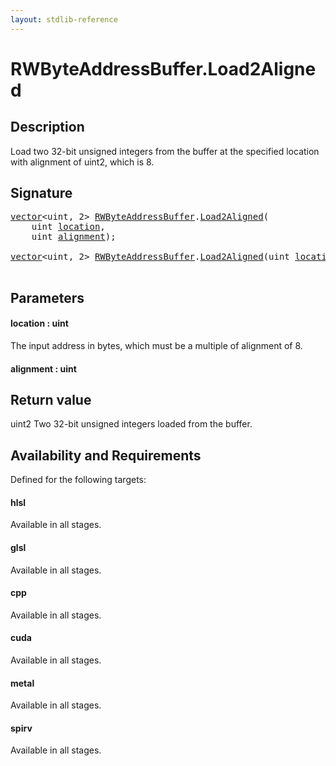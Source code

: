 ```yaml
---
layout: stdlib-reference
---
```


# RWByteAddressBuffer\.Load2Aligned

## Description

Load two 32-bit unsigned integers from the buffer at the specified location with alignment
of <span class='code'>uint2</span>, which is 8.



## Signature 

<pre>
<a href="../vector/index.html" class="code_type">vector</a>&lt;<span class="code_keyword">uint</span>, 2&gt; <a href="index.html" class="code_type">RWByteAddressBuffer</a>.<a href="load2aligned-05.html">Load2Aligned</a>(
    <span class="code_keyword">uint</span> <a href="load2aligned-05.html#decl-location" class="code_param">location</a>,
    <span class="code_keyword">uint</span> <a href="load2aligned-05.html#decl-alignment" class="code_param">alignment</a>);

<a href="../vector/index.html" class="code_type">vector</a>&lt;<span class="code_keyword">uint</span>, 2&gt; <a href="index.html" class="code_type">RWByteAddressBuffer</a>.<a href="load2aligned-05.html">Load2Aligned</a>(<span class="code_keyword">uint</span> <a href="load2aligned-05.html#decl-location" class="code_param">location</a>);

</pre>

## Parameters

####  <a id="decl-location"></a>location  : uint
The input address in bytes, which must be a multiple of alignment of 8.

####  <a id="decl-alignment"></a>alignment  : uint

## Return value
<span class='code'>uint2</span> Two 32-bit unsigned integers loaded from the buffer.


## Availability and Requirements

Defined for the following targets:

#### hlsl
Available in all stages.

#### glsl
Available in all stages.

#### cpp
Available in all stages.

#### cuda
Available in all stages.

#### metal
Available in all stages.

#### spirv
Available in all stages.



